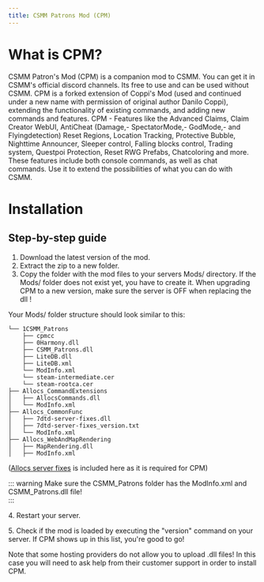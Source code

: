```yaml
---
title: CSMM Patrons Mod (CPM)
---
```


# What is CPM? 

 CSMM Patron's Mod (CPM) is a companion mod to CSMM. You can get it in CSMM's official discord channels. Its free to use and can be used without CSMM. CPM is a forked extension of Coppi's Mod (used and continued under a new name with permission of original author Danilo Coppi), extending the functionality of existing commands, and adding new commands and features. CPM - Features like the Advanced Claims, Claim Creator WebUI, AntiCheat (Damage,- SpectatorMode,- GodMode,- and Flyingdetection) Reset Regions, Location Tracking, Protective Bubble, Nighttime Announcer, Sleeper control, Falling blocks control, Trading system, Questpoi Protection, Reset RWG Prefabs, Chatcoloring and more. These features include both console commands, as well as chat commands. Use it to extend the possibilities of what you can do with CSMM.

# Installation

## Step-by-step guide

1.  Download the latest version of the mod.
2.  Extract the zip to a new folder.
3.  Copy the folder with the mod files to your servers Mods/ directory. If the Mods/ folder does not exist yet, you have to create it. When upgrading CPM to a new version, make sure the server is OFF when replacing the dll !

Your Mods/ folder structure should look similar to this: 

```
└── 1CSMM_Patrons
    ├── cpmcc
    ├── 0Harmony.dll
    ├── CSMM_Patrons.dll
    ├── LiteDB.dll
    ├── LiteDB.xml
    └── ModInfo.xml
    └── steam-intermediate.cer
    └── steam-rootca.cer
├── Allocs_CommandExtensions
│   ├── AllocsCommands.dll
│   └── ModInfo.xml
├── Allocs_CommonFunc
│   ├── 7dtd-server-fixes.dll
│   ├── 7dtd-server-fixes_version.txt
│   └── ModInfo.xml
├── Allocs_WebAndMapRendering
│   ├── MapRendering.dll
│   ├── ModInfo.xml
```
([Allocs server fixes](https://7dtd.illy.bz/wiki/Server%20fixes#Download) is included here as it is required for CPM)

::: warning
Make sure the CSMM\_Patrons folder has the ModInfo.xml and CSMM\_Patrons.dll file!  
:::

4\. Restart your server.

5\. Check if the mod is loaded by executing the "version" command on your server. If CPM shows up in this list, you're good to go!

Note that some hosting providers do not allow you to upload .dll files! In this case you will need to ask help from their customer support in order to install CPM.
